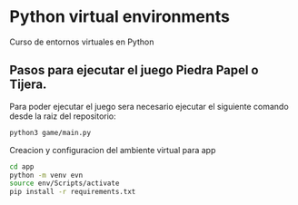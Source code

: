 # Python virtual environments
Curso de entornos virtuales en Python

## Pasos para ejecutar el juego Piedra Papel o Tijera.
Para poder ejecutar el juego sera necesario ejecutar el siguiente comando desde la raiz del repositorio:

```sh
python3 game/main.py
```
Creacion y configuracion del ambiente virtual para app
```sh
cd app
python -m venv evn
source env/Scripts/activate
pip install -r requirements.txt
```
